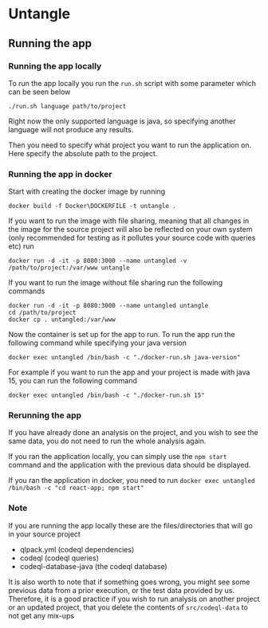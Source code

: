 # Untangle
## Running the app
### Running the app locally
To run the app locally you run the ``run.sh`` script with some parameter which can be seen below
```
./run.sh language path/to/project
```

Right now the only supported language is java, so specifying another language will not produce any results. 

Then you need to specify what project you want to run the application on. Here specify the absolute path to the project.

### Running the app in docker
Start with creating the docker image by running

```
docker build -f Docker\DOCKERFILE -t untangle .
```

If you want to run the image with file sharing, meaning that all changes in the image for the source project will also be reflected on your own system (only recommended for testing as it pollutes your source code with queries etc) run
```
docker run -d -it -p 8080:3000 --name untangled -v /path/to/project:/var/www untangle
```

If you want to run the image without file sharing run the following commands
```
docker run -d -it -p 8080:3000 --name untangled untangle
cd /path/to/project
docker cp . untangled:/var/www
```

Now the container is set up for the app to run. To run the app run the following command while specifying your java version
```
docker exec untangled /bin/bash -c "./docker-run.sh java-version"
```

For example if you want to run the app and your project is made with java 15, you can run the following command
```
docker exec untangled /bin/bash -c "./docker-run.sh 15"
```

### Rerunning the app
If you have already done an analysis on the project, and you wish to see the same data, you do not need to run the whole analysis again.

If you ran the application locally, you can simply use the `npm start` command and the application with the previous data should be displayed.

If you ran the application in docker, you need to run `docker exec untangled /bin/bash -c "cd react-app; npm start"`

### Note
If you are running the app locally these are the files/directories that will go in your source project
- qlpack.yml (codeql dependencies)
- codeql (codeql queries)
- codeql-database-java (the codeql database)

It is also worth to note that if something goes wrong, you might see some previous data from a prior execution, or the test data provided by us. Therefore, it is a good practice if you wish to run analysis on another project or an updated project, that you delete the contents of `src/codeql-data` to not get any mix-ups